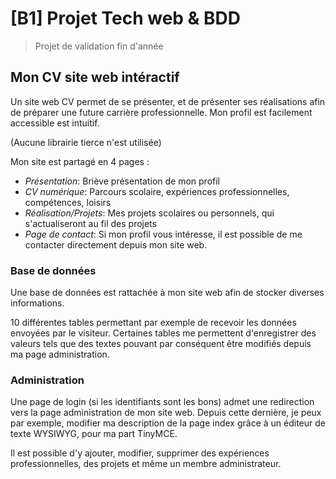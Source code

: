 # [B1] Projet Tech web & BDD
> Projet de validation fin d'année

## Mon CV site web intéractif
Un site web CV permet de se présenter, et de présenter ses réalisations afin de préparer une future carrière
professionnelle. Mon profil est facilement accessible est intuitif.

(Aucune librairie tierce n'est utilisée)

Mon site est partagé en 4 pages :

+ *Présentation*:
  Briève présentation de mon profil
+ *CV numérique*:
  Parcours scolaire, expériences professionnelles, compétences, loisirs
+ *Réalisation/Projets*:
  Mes projets scolaires ou personnels, qui s'actualiseront au fil des projets
+ *Page de contact*:
  Si mon profil vous intéresse, il est possible de me contacter directement depuis mon site web.
 
### Base de données
Une base de données est rattachée à mon site web afin de stocker diverses informations.

10 différentes tables permettant par exemple de recevoir les données envoyées par le visiteur.
Certaines tables me permettent d'enregistrer des valeurs tels que des textes pouvant par conséquent être modifiés depuis ma page administration.

### Administration
Une page de login (si les identifiants sont les bons) admet une redirection vers la page administration de mon site web. Depuis cette dernière, je peux par exemple, modifier ma description de la page index grâce à un éditeur de texte WYSIWYG, pour ma part TinyMCE.  

Il est possible d'y ajouter, modifier, supprimer des expériences professionnelles, des projets et même un membre administrateur. 
